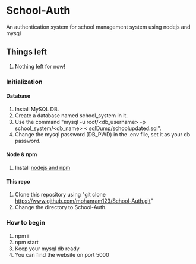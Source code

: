 # School-Auth
An authentication system for school management system using nodejs and mysql

## Things left
1. Nothing left for now!

### Initialization
  #### Database
  1. Install MySQL DB.
  2. Create a database named school_system in it.
  3. Use the command "mysql -u root/<db_username> -p school_system/<db_name> < sqlDump/schoolupdated.sql".
  4. Change the mysql password (DB_PWD) in the .env file, set it as your db password.
  
  #### Node & npm
  1. Install [nodejs and npm](https://nodejs.org/dist/v14.15.1/node-v14.15.1-x64.msi)
  
  #### This repo
  1. Clone this repository using "git clone https://www.github.com/mohanram123/School-Auth.git"
  2. Change the directory to School-Auth.
  
### How to begin
1. npm i
2. npm start
3. Keep your mysql db ready
4. You can find the website on port 5000
